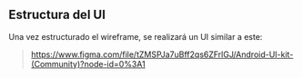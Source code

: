 ## Estructura del UI

Una vez estructurado el wireframe, se realizará un UI similar a este:

>https://www.figma.com/file/tZMSPJa7uBff2qs6ZFrlGJ/Android-UI-kit-(Community)?node-id=0%3A1